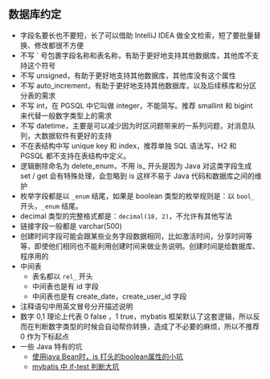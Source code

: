 

## 数据库约定

- 字段名要长也不要短，长了可以借助 IntelliJ IDEA 做全文检索，短了要批量替换、修改都很不方便
- 不写 ` 号包裹字段名称和表名称，有助于更好地支持其他数据库，其他库不支持这个符号
- 不写 unsigned，有助于更好地支持其他数据库，其他库没有这个属性
- 不写 auto_increment，有助于更好地支持其他数据库，以及后续移库和分区分表的需求
- 不写 int，在 PGSQL 中它叫做 integer，不能简写。推荐 smallint 和 bigint 来代替一般数字类型上的需求
- 不写 datetime，主要是可以减少因为时区问题带来的一系列问题，对消息队列，大数据软件有更好的支持
- 不在表结构中写 unique key 和 index，推荐单独 SQL 语法写，H2 和 PGSQL 都不支持在表结构中定义。
- 逻辑删除命名为 delete_enum，不用 is_ 开头是因为 Java 对这类字段生成 set / get 会有特殊处理，会忽略到 is 这样不易于 Java 代码和数据库之间的维护
- 枚举字段都是以 `_enum` 结尾，如果是 boolean 类型的枚举规则是：以 `bool_` 开头，`_enum` 结尾。
- decimal 类型的完整格式都是：`decimal(18, 2)`，不允许有其他写法
- 链接字段一般都是 varchar(500)
- 创建时间字段可能会跟某些业务字段数据相同，比如激活时间，分享时间等等，即使他们相同也不能利用创建时间来做业务说明。创建时间是给数据库、程序用的
- 中间表
    - 表名都以 `rel_` 开头
    - 中间表也是有 id 字段
    - 中间表也是有 create_date，create_user_id 字段
- 注释语句中用英文冒号分开描述说明
- 数字 0,1 理论上代表 0 false ，1 true，mybatis 框架默认了这套逻辑，所以反而在判断数字类型的时候会自动帮你转换，造成了不必要的麻烦，所以不推荐 0 作为下标起点
- 一些 Java 特有的坑
    - [使用java Bean时，is 打头的boolean属性的小坑](https://blog.csdn.net/sdfgedcx/article/details/91953744)
    - [mybatis 中 if-test 判断大坑](https://www.cnblogs.com/grasp/p/11268049.html)